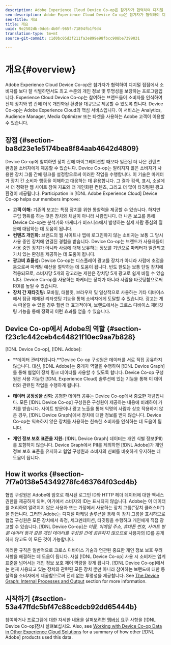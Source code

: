 ```yaml
---
description: Adobe Experience Cloud Device Co-op은 참가자가 협력하여 디지털 접점에서 소비자를 보다 잘 식별하면서도 최고 수준의 개인 정보 및 투명성을 보장하는 프로그램입니다. Experience Cloud Device Co-op는 참여하는 브랜드들이 소비자를 인식하여 전체 장치와 앱 간에 더욱 개인화된 환경을 대규모로 제공할 수 있도록 합니다. Device Co-op는 Adobe Experience Cloud의 핵심 서비스입니다. 이 서비스는 Analytics, Audience Manager, Media Optimizer 또는 타겟을 사용하는 Adobe 고객이 이용할 수 있습니다.
seo-description: Adobe Experience Cloud Device Co-op은 참가자가 협력하여 디지털 접점에서 소비자를 보다 잘 식별하면서도 최고 수준의 개인 정보 및 투명성을 보장하는 프로그램입니다. Experience Cloud Device Co-op는 참여하는 브랜드들이 소비자를 인식하여 전체 장치와 앱 간에 더욱 개인화된 환경을 대규모로 제공할 수 있도록 합니다. Device Co-op는 Adobe Experience Cloud의 핵심 서비스입니다. 이 서비스는 Analytics, Audience Manager, Media Optimizer 또는 타겟을 사용하는 Adobe 고객이 이용할 수 있습니다.
seo-title: 개요
title: 개요
uuid: 9e2502db-0dc6-4b0f-965f-71894fb1f9d4
translation-type: tm+mt
source-git-commit: c1d0bc05d3f211fa3e899e98fbcc908be7399031

---
```



# 개요{#overview}

Adobe Experience Cloud Device Co-op은 참가자가 협력하여 디지털 접점에서 소비자를 보다 잘 식별하면서도 최고 수준의 개인 정보 및 투명성을 보장하는 프로그램입니다. Experience Cloud Device Co-op는 참여하는 브랜드들이 소비자를 인식하여 전체 장치와 앱 간에 더욱 개인화된 환경을 대규모로 제공할 수 있도록 합니다. Device Co-op는 Adobe Experience Cloud의 핵심 서비스입니다. 이 서비스는 Analytics, Audience Manager, Media Optimizer 또는 타겟을 사용하는 Adobe 고객이 이용할 수 있습니다.

## 장점 {#section-ba8d23e1e5174bea8f84aab4642d4809}

Device Co-op에 참여하면 장치 간에 마이그레이션할 때보다 일관된 더 나은 컨텐츠 환경을 소비자에게 제공할 수 있습니다. Device Co-op는 알려지지 않은 소비자가 사용한 장치 그룹 간에 링크를 설정함으로써 이러한 작업을 수행합니다. 이 기술은 마케터가 장치 간 소비자 행동을 이해하고 대응하는 데 유용합니다. 그 결과 검색, 표시, 소셜에서 더 정확한 웹 사이트 참여 지표와 더 개인화된 컨텐츠, 그리고 더 많이 타깃팅된 광고 환경이 제공됩니다. Participation in [!DNL Adobe Experience Cloud] Device Co-op helps our members improve:

* **고객 이해:** 기존의 보고는 특정 장치를 위한 통찰력을 제공할 수 있습니다. 하지만 구입 행위를 하는 것은 장치와 채널이 아니라 사람입니다. 더 나은 보고를 통해 Device Co-op는 분석가와 마케터가 비즈니스에서 발생하는 실제 사람 중심의 질문에 대답하는 데 도움이 됩니다.
* **컨텐츠 개인화:** 브랜드의 웹 사이트나 앱에 로그인하지 않는 소비자는 보통 그 당시 사용 중인 장치에 연결된 경험을 받습니다. Device Co-op는 브랜드가 사용자들이 사용 중인 장치가 아니라 사람에 대해 보유하는 정보를 기반으로 마케터가 일관되고 가치 있는 환경을 제공하는 데 도움이 됩니다.
* **광고비 효율성:** Device Co-op는 디스플레이 광고를 장치가 아니라 사람에 초점을 둠으로써 마케팅 예산을 절약하는 데 도움이 됩니다. 빈도 한도는 보통 단일 장치에 적용되므로, 소비자당 5개의 광고라는 제한은 장치당 5개 광고로 쉽게 바뀔 수 있습니다. Device Co-op를 사용하는 마케터는 장치가 아니라 사람을 타깃팅함으로써 ROI를 높일 수 있습니다.
* **장치 간 재타깃팅:** 모바일, 태블릿, 브라우저 및 일상적으로 사용하는 기타 디바이스에서 잠금 해제된 리타겟팅 기능을 통해 소비자에게 도달할 수 있습니다. 광고는 계속 떠올릴 수 있을 경우 훨씬 더 효과적이며, 브랜드에서는 크로스 디바이스 재타깃팅 기능을 통해 정확히 이런 효과를 얻을 수 있습니다.

<!--
we may not want to share info in this with customers who have not signed. Also, removed directory from S3.
<p>Download our white-paper, <a href="https://marketing-stage.adobe.com/resources/help/en_US/mcdc/downloads/what_to_expect.pdf" format="https" scope="external"> What to Expect from the Device Co-op</a> for more information. </p>
-->

## Device Co-op에서 Adobe의 역할 {#section-f23c1c442ceb4c44821f10ec9aa7b828}

 [!DNL Device Co-op], [!DNL Adobe]:

* **데이터 관리자입니다.**Device Co-op 구성원은 데이터를 서로 직접 공유하지 않습니다. 대신, [!DNL Adobe]는 중개자 역할을 수행하여 [!DNL Device Graph]를 통해 협업이 장치 링크 데이터를 사용할 수 있도록 합니다. Device Co-op 구성원은 사용 가능한 [!DNL Experience Cloud] 솔루션에 있는 기능을 통해 이 데이터와 관련된 작업을 수행하게 됩니다.

* **데이터 공정성을 신뢰:** 공평한 데이터 공유는 Device Co-op에서 중요한 개념입니다. 모든 [!DNL Device Co-op] 구성원은 구성원이 제공하는 내용에 비례하여 가치를 받습니다. 사이트 방문이나 광고 노출을 통해 익명의 사람과 상호 작용하지 않은 경우, [!DNL Device Graph]에서 장치에 대한 정보를 받지 않습니다. Device Co-op는 익숙하지 않은 장치를 사용하는 친숙한 소비자를 인식하는 데 도움이 됩니다.

* **개인 정보 보호 표준을 지원:** [!DNL Device Graph] 데이터는 개인 식별 정보(PII)를 포함하지 않습니다. Device Graph에서 PII를 제외하면 [!DNL Adobe]가 개인 정보 보호 표준을 유지하고 협업 구성원과 소비자의 신뢰를 비슷하게 유지하는 데 도움이 됩니다.

## How it works {#section-7f7a0138e54349278fc463764f03cd4b}

협업 구성원은 Adobe에 암호로 해시된 로그인 ID와 HTTP 헤더 데이터에 대한 액세스 권한을 제공하게 되며, 여기에서 소비자의 ID는 표시되지 않습니다. Adobe는 이 데이터를 처리하여 알려지지 않은 사용자 또는 가정에서 사용하는 장치 그룹(&quot;장치 클러스터&quot;)을 만듭니다. 그러면 Adobe는 디지털 마케팅 솔루션을 통해 이 장치 그룹을 표시하므로 협업 구성원은 모든 장치에서 측정, 세그멘테이션, 타깃팅을 수행하고 개인에게 직접 광고할 수 있습니다. [!DNL Device Co-op]*는 이름, 이메일 주소, 휴대폰 번호, 사이트 방문 데이터 등과 같은 개인 데이터를 구성원 간에 공유하지 않으므로* 사용자의 ID를 공개하지 않고도 이 모든 것이 가능합니다.

이러한 규칙은 일반적으로 크로스 디바이스 기술과 연관된 중요한 개인 정보 보호 우려 사항을 해결하는 데 도움이 됩니다. 사실 [!DNL Device Co-op] 사용 시 소비자는 업계 표준을 넘어서는 개인 정보 보호 제어 역량을 갖게 됩니다. [!DNL Device Co-op]에서는 현재 사용되고 있는 장치와 관련된 모든 장치 뿐만 아니라 참여하는 브랜드에 대한 통찰력을 소비자에게 제공함으로써 전례 없는 투명성을 제공합니다. See [The Device Graph: Internal Processes and Output](../processes/links.md#concept-e9526af3476b478aab7c57b9ed0bab7c) section for more information.

## 시작하기 {#section-53a47ffdc5bf47c88cedcb92dd65444b}

참여하거나 프로그램에 대한 자세한 내용을 살펴보려면 [멤버십](../about/requirements.md#concept-31d3d165d22546afbedf023d32ad3a43) 요구 사항을 [!DNL Device Co-op]잠시 살펴보십시오. Also, see [Working with Device Co-op Data in Other Experience Cloud Solutions](../other-solutions/other-solutions.md#concept-46278a50cfca4e1ab83a3b35077a585f) for a summary of how other [!DNL Adobe] products used this data.
